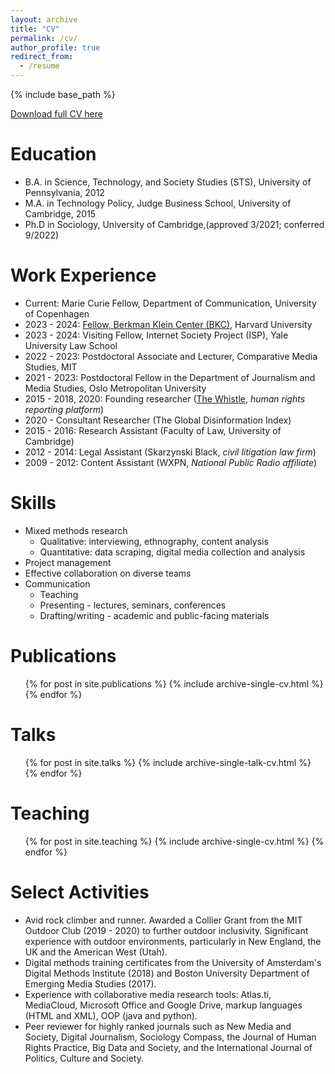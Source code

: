 ```yaml
---
layout: archive
title: "CV"
permalink: /cv/
author_profile: true
redirect_from:
  - /resume
---
```


{% include base_path %}


[Download full CV here](/files/Rebekah-Larsen-CV.pdf)

Education
======
* B.A. in Science, Technology, and Society Studies (STS), University of Pennsylvania, 2012
* M.A. in Technology Policy, Judge Business School, University of Cambridge, 2015
* Ph.D in Sociology, University of Cambridge,(approved 3/2021; conferred 9/2022)

Work Experience 
======
* Current: Marie Curie Fellow, Department of Communication, University of Copenhagen
* 2023 - 2024: [Fellow, Berkman Klein Center (BKC)](https://cyber.harvard.edu/people/rebekah-larsen), Harvard University 
* 2023 - 2024: Visiting Fellow, Internet Society Project (ISP), Yale University Law School
* 2022 - 2023: Postdoctoral Associate and Lecturer, Comparative Media Studies, MIT
* 2021 - 2023: Postdoctoral Fellow in the Department of Journalism and Media Studies, Oslo Metropolitan University
* 2015 - 2018, 2020: Founding researcher ([The Whistle](http://thewhistle.org/), <i>human rights reporting platform</i>)
* 2020 - Consultant Researcher (The Global Disinformation Index)
* 2015 - 2016: Research Assistant (Faculty of Law, University of Cambridge)
* 2012 - 2014: Legal Assistant (Skarzynski Black, <i>civil litigation law firm</i>)
* 2009 - 2012: Content Assistant (WXPN, <i>National Public Radio affiliate</i>)

  
Skills
======
* Mixed methods research 
  * Qualitative: interviewing, ethnography, content analysis
  * Quantitative: data scraping, digital media collection and analysis
* Project management
* Effective collaboration on diverse teams
* Communication
  * Teaching
  * Presenting - lectures, seminars, conferences
  * Drafting/writing - academic and public-facing materials

Publications
======
  <ul>{% for post in site.publications %}
    {% include archive-single-cv.html %}
  {% endfor %}</ul>
  
Talks
======
  <ul>{% for post in site.talks %}
    {% include archive-single-talk-cv.html %}
  {% endfor %}</ul>
  
Teaching
======
  <ul>{% for post in site.teaching %}
    {% include archive-single-cv.html %}
  {% endfor %}</ul>
  
Select Activities 
======
* Avid rock climber and runner. Awarded a Collier Grant from the MIT Outdoor Club (2019 - 2020) to further outdoor inclusivity. Significant experience with outdoor environments, particularly in New England, the UK and the American West (Utah).
* Digital methods training certificates from the University of Amsterdam's Digital Methods Institute (2018) and Boston University Department of Emerging Media Studies (2017).
* Experience with collaborative media research tools: Atlas.ti, MediaCloud, Microsoft Office and Google Drive, markup languages (HTML and XML), OOP (java and python).
* Peer reviewer for highly ranked journals such as New Media and Society, Digital Journalism, Sociology Compass, the Journal of Human Rights Practice, Big Data and Society, and the International Journal of Politics, Culture and Society.

